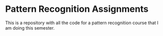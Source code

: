 Pattern Recognition Assignments
================================

This is a repository with all the code for a pattern recognition course that I am doing this semester.